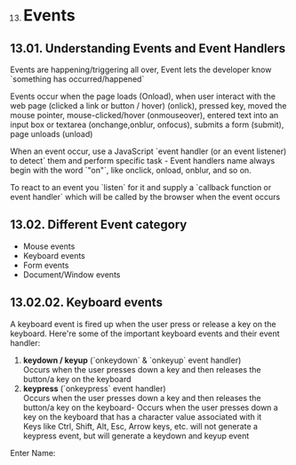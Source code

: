 13. # Events

## 13.01. Understanding Events and Event Handlers

Events are happening/triggering all over, Event lets the developer know \`something has occurred/happened\`

Events occur when the page loads (Onload), when user interact with the web page (clicked a link or button / hover) (onlick), pressed key, moved the mouse pointer, mouse-clicked/hover (onmouseover), entered text into an input box or textarea (onchange,onblur, onfocus), submits a form (submit), page unloads (unload)

When an event occur, use a JavaScript \`event handler (or an event listener) to detect\` them and perform specific task - Event handlers name always begin with the word \`"on"\`, like onclick, onload, onblur, and so on.

To react to an event you \`listen\` for it and supply a \`callback function or event handler\` which will be called by the browser when the event occurs

## 13.02. Different Event category

- Mouse events
- Keyboard events
- Form events
- Document/Window events

## 13.02.02. Keyboard events

A keyboard event is fired up when the user press or release a key on the keyboard. Here're some of the important keyboard events and their event handler:

1.  **keydown / keyup** (\`onkeydown\` & \`onkeyup\` event handler)  
    Occurs when the user presses down a key and then releases the button/a key on the keyboard
2.  **keypress** (\`onkeypress\` event handler)  
    Occurs when the user presses down a key and then releases the button/a key on the keyboard- Occurs when the user presses down a key on the keyboard that has a character value associated with it  
    Keys like Ctrl, Shift, Alt, Esc, Arrow keys, etc. will not generate a keypress event, but will generate a keydown and keyup event

Enter Name:
